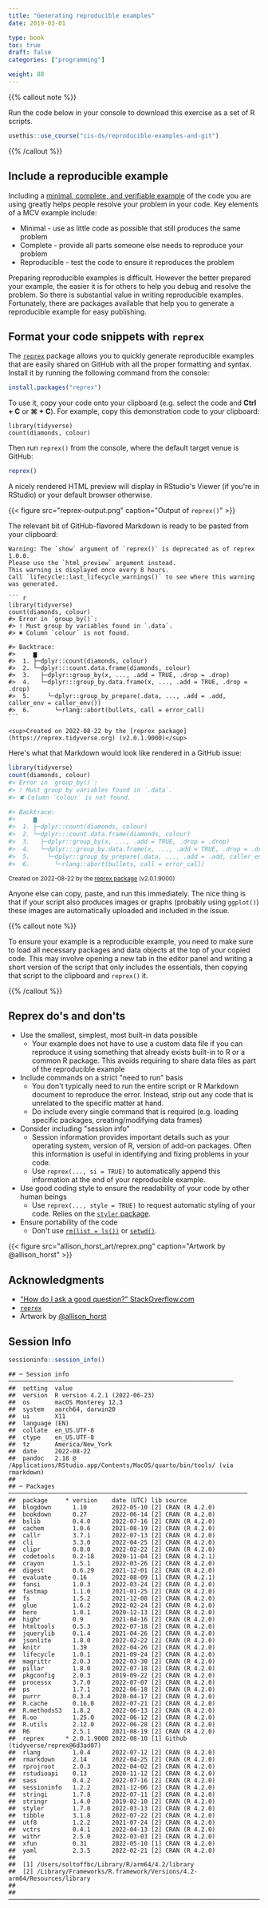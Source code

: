 ```yaml
---
title: "Generating reproducible examples"
date: 2019-03-01

type: book
toc: true
draft: false
categories: ["programming"]

weight: 88
---
```




{{% callout note %}}

Run the code below in your console to download this exercise as a set of R scripts.

```r
usethis::use_course("cis-ds/reproducible-examples-and-git")
```

{{% /callout %}}

## Include a reproducible example

Including a [minimal, complete, and verifiable example](http://stackoverflow.com/help/mcve) of the code you are using greatly helps people resolve your problem in your code. Key elements of a MCV example include:

* Minimal - use as little code as possible that still produces the same problem
* Complete - provide all parts someone else needs to reproduce your problem
* Reproducible - test the code to ensure it reproduces the problem

Preparing reproducible examples is difficult. However the better prepared your example, the easier it is for others to help you debug and resolve the problem. So there is substantial value in writing reproducible examples. Fortunately, there are packages available that help you to generate a reproducible example for easy publishing.

## Format your code snippets with `reprex`

The [`reprex`](http://reprex.tidyverse.org/) package allows you to quickly generate reproducible examples that are easily shared on GitHub with all the proper formatting and syntax. Install it by running the following command from the console:

```r
install.packages("reprex")
```

To use it, copy your code onto your clipboard (e.g. select the code and **Ctrl + C** or **⌘ + C**). For example, copy this demonstration code to your clipboard:






```
library(tidyverse)
count(diamonds, colour)
```

Then run `reprex()` from the console, where the default target venue is GitHub:


```r
reprex()
```

A nicely rendered HTML preview will display in RStudio's Viewer (if you're in RStudio) or your default browser otherwise.

{{< figure src="reprex-output.png" caption="Output of `reprex()`" >}}

The relevant bit of GitHub-flavored Markdown is ready to be pasted from your clipboard:


```
Warning: The `show` argument of `reprex()` is deprecated as of reprex 1.0.0.
Please use the `html_preview` argument instead.
This warning is displayed once every 8 hours.
Call `lifecycle::last_lifecycle_warnings()` to see where this warning was generated.
```

````
``` r
library(tidyverse)
count(diamonds, colour)
#> Error in `group_by()`:
#> ! Must group by variables found in `.data`.
#> ✖ Column `colour` is not found.

#> Backtrace:
#>     ▆
#>  1. ├─dplyr::count(diamonds, colour)
#>  2. └─dplyr:::count.data.frame(diamonds, colour)
#>  3.   ├─dplyr::group_by(x, ..., .add = TRUE, .drop = .drop)
#>  4.   └─dplyr:::group_by.data.frame(x, ..., .add = TRUE, .drop = .drop)
#>  5.     └─dplyr::group_by_prepare(.data, ..., .add = .add, caller_env = caller_env())
#>  6.       └─rlang::abort(bullets, call = error_call)
```

<sup>Created on 2022-08-22 by the [reprex package](https://reprex.tidyverse.org) (v2.0.1.9000)</sup>
````

Here's what that Markdown would look like rendered in a GitHub issue:


``` r
library(tidyverse)
count(diamonds, colour)
#> Error in `group_by()`:
#> ! Must group by variables found in `.data`.
#> ✖ Column `colour` is not found.

#> Backtrace:
#>     ▆
#>  1. ├─dplyr::count(diamonds, colour)
#>  2. └─dplyr:::count.data.frame(diamonds, colour)
#>  3.   ├─dplyr::group_by(x, ..., .add = TRUE, .drop = .drop)
#>  4.   └─dplyr:::group_by.data.frame(x, ..., .add = TRUE, .drop = .drop)
#>  5.     └─dplyr::group_by_prepare(.data, ..., .add = .add, caller_env = caller_env())
#>  6.       └─rlang::abort(bullets, call = error_call)
```

<sup>Created on 2022-08-22 by the [reprex package](https://reprex.tidyverse.org) (v2.0.1.9000)</sup>

Anyone else can copy, paste, and run this immediately. The nice thing is that if your script also produces images or graphs (probably using `ggplot()`) these images are automatically uploaded and included in the issue.

{{% callout note %}}

To ensure your example is a reproducible example, you need to make sure to load all necessary packages and data objects at the top of your copied code. This may involve opening a new tab in the editor panel and writing a short version of the script that only includes the essentials, then copying that script to the clipboard and `reprex()` it.

{{% /callout %}}



## Reprex do's and don'ts

* Use the smallest, simplest, most built-in data possible
    * Your example does not have to use a custom data file if you can reproduce it using something that already exists built-in to R or a common R package. This avoids requiring to share data files as part of the reproducible example
* Include commands on a strict "need to run" basis
    * You don't typically need to run the entire script or R Markdown document to reproduce the error. Instead, strip out any code that is unrelated to the specific matter at hand.
    * Do include every single command that is required (e.g. loading specific packages, creating/modifying data frames)
* Consider including "session info"
    * Session information provides important details such as your operating system, version of R, version of add-on packages. Often this information is useful in identifying and fixing problems in your code.
    * Use `reprex(..., si = TRUE)` to automatically append this information at the end of your reproducible example.
* Use good coding style to ensure the readability of your code by other human beings
    * Use `reprex(..., style = TRUE)` to request automatic styling of your code. Relies on the [`styler` package](/notes/style-guide/#styler).
* Ensure portability of the code
    * Don't use [`rm(list = ls())`](/notes/saving-source/#what-s-wrong-with-rm-list-ls) or [`setwd()`](/notes/project-oriented-workflow/#we-need-to-talk-about-setwd-path-that-only-works-on-my-machine).

{{< figure src="allison_horst_art/reprex.png" caption="Artwork by @allison_horst" >}}

## Acknowledgments

* ["How do I ask a good question?" StackOverflow.com](http://stackoverflow.com/help/how-to-ask)
* [`reprex`](https://reprex.tidyverse.org/index.html)
* Artwork by [@allison_horst](https://github.com/allisonhorst/stats-illustrations)

## Session Info



```r
sessioninfo::session_info()
```

```
## ─ Session info ───────────────────────────────────────────────────────────────
##  setting  value
##  version  R version 4.2.1 (2022-06-23)
##  os       macOS Monterey 12.3
##  system   aarch64, darwin20
##  ui       X11
##  language (EN)
##  collate  en_US.UTF-8
##  ctype    en_US.UTF-8
##  tz       America/New_York
##  date     2022-08-22
##  pandoc   2.18 @ /Applications/RStudio.app/Contents/MacOS/quarto/bin/tools/ (via rmarkdown)
## 
## ─ Packages ───────────────────────────────────────────────────────────────────
##  package     * version    date (UTC) lib source
##  blogdown      1.10       2022-05-10 [2] CRAN (R 4.2.0)
##  bookdown      0.27       2022-06-14 [2] CRAN (R 4.2.0)
##  bslib         0.4.0      2022-07-16 [2] CRAN (R 4.2.0)
##  cachem        1.0.6      2021-08-19 [2] CRAN (R 4.2.0)
##  callr         3.7.1      2022-07-13 [2] CRAN (R 4.2.0)
##  cli           3.3.0      2022-04-25 [2] CRAN (R 4.2.0)
##  clipr         0.8.0      2022-02-22 [2] CRAN (R 4.2.0)
##  codetools     0.2-18     2020-11-04 [2] CRAN (R 4.2.1)
##  crayon        1.5.1      2022-03-26 [2] CRAN (R 4.2.0)
##  digest        0.6.29     2021-12-01 [2] CRAN (R 4.2.0)
##  evaluate      0.16       2022-08-09 [1] CRAN (R 4.2.1)
##  fansi         1.0.3      2022-03-24 [2] CRAN (R 4.2.0)
##  fastmap       1.1.0      2021-01-25 [2] CRAN (R 4.2.0)
##  fs            1.5.2      2021-12-08 [2] CRAN (R 4.2.0)
##  glue          1.6.2      2022-02-24 [2] CRAN (R 4.2.0)
##  here          1.0.1      2020-12-13 [2] CRAN (R 4.2.0)
##  highr         0.9        2021-04-16 [2] CRAN (R 4.2.0)
##  htmltools     0.5.3      2022-07-18 [2] CRAN (R 4.2.0)
##  jquerylib     0.1.4      2021-04-26 [2] CRAN (R 4.2.0)
##  jsonlite      1.8.0      2022-02-22 [2] CRAN (R 4.2.0)
##  knitr         1.39       2022-04-26 [2] CRAN (R 4.2.0)
##  lifecycle     1.0.1      2021-09-24 [2] CRAN (R 4.2.0)
##  magrittr      2.0.3      2022-03-30 [2] CRAN (R 4.2.0)
##  pillar        1.8.0      2022-07-18 [2] CRAN (R 4.2.0)
##  pkgconfig     2.0.3      2019-09-22 [2] CRAN (R 4.2.0)
##  processx      3.7.0      2022-07-07 [2] CRAN (R 4.2.0)
##  ps            1.7.1      2022-06-18 [2] CRAN (R 4.2.0)
##  purrr         0.3.4      2020-04-17 [2] CRAN (R 4.2.0)
##  R.cache       0.16.0     2022-07-21 [2] CRAN (R 4.2.0)
##  R.methodsS3   1.8.2      2022-06-13 [2] CRAN (R 4.2.0)
##  R.oo          1.25.0     2022-06-12 [2] CRAN (R 4.2.0)
##  R.utils       2.12.0     2022-06-28 [2] CRAN (R 4.2.0)
##  R6            2.5.1      2021-08-19 [2] CRAN (R 4.2.0)
##  reprex      * 2.0.1.9000 2022-08-10 [1] Github (tidyverse/reprex@6d3ad07)
##  rlang         1.0.4      2022-07-12 [2] CRAN (R 4.2.0)
##  rmarkdown     2.14       2022-04-25 [2] CRAN (R 4.2.0)
##  rprojroot     2.0.3      2022-04-02 [2] CRAN (R 4.2.0)
##  rstudioapi    0.13       2020-11-12 [2] CRAN (R 4.2.0)
##  sass          0.4.2      2022-07-16 [2] CRAN (R 4.2.0)
##  sessioninfo   1.2.2      2021-12-06 [2] CRAN (R 4.2.0)
##  stringi       1.7.8      2022-07-11 [2] CRAN (R 4.2.0)
##  stringr       1.4.0      2019-02-10 [2] CRAN (R 4.2.0)
##  styler        1.7.0      2022-03-13 [2] CRAN (R 4.2.0)
##  tibble        3.1.8      2022-07-22 [2] CRAN (R 4.2.0)
##  utf8          1.2.2      2021-07-24 [2] CRAN (R 4.2.0)
##  vctrs         0.4.1      2022-04-13 [2] CRAN (R 4.2.0)
##  withr         2.5.0      2022-03-03 [2] CRAN (R 4.2.0)
##  xfun          0.31       2022-05-10 [1] CRAN (R 4.2.0)
##  yaml          2.3.5      2022-02-21 [2] CRAN (R 4.2.0)
## 
##  [1] /Users/soltoffbc/Library/R/arm64/4.2/library
##  [2] /Library/Frameworks/R.framework/Versions/4.2-arm64/Resources/library
## 
## ──────────────────────────────────────────────────────────────────────────────
```
